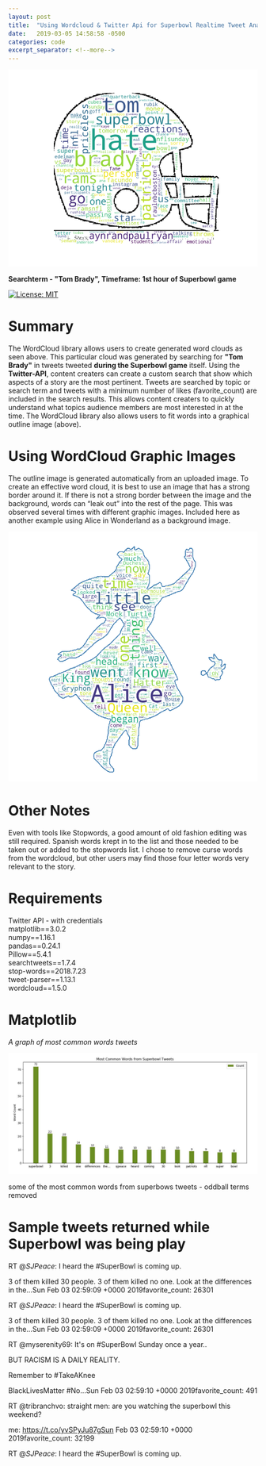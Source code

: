 ```yaml
---
layout: post
title:  "Using Wordcloud & Twitter Api for Superbowl Realtime Tweet Analysis"
date:   2019-03-05 14:58:58 -0500
categories: code
excerpt_separator: <!--more-->
---
```


![useful image](https://raw.githubusercontent.com/smandekar1/blog/gh-pages/assets/word_helmet_edited_700.png)

**Searchterm - "Tom Brady", Timeframe: 1st hour of Superbowl game**  

[![License: MIT](https://img.shields.io/badge/License-MIT-red.svg)](https://opensource.org/licenses/MIT)

# Summary

The WordCloud library allows users to create generated word clouds as seen above.  This particular cloud was generated by searching for **"Tom Brady"** in tweets tweeted **during the Superbowl game** itself.  Using the **Twitter-API**, content creaters can create a custom search that show which aspects of a story are the most pertinent.  Tweets are searched by topic or search term and tweets with a minimum number of likes (favorite_count) are included in the search results.  This allows content creaters to quickly understand what topics audience members are most interested in at the time.  The WordCloud library also allows users to fit words into a graphical outline image (above).  

# Using WordCloud Graphic Images 
The outline image is generated automatically from an uploaded image.  To create an effective word cloud, it is best to use an image that has a strong border around it.  If there is not a strong border between the image and the background, words can “leak out” into the rest of the page.  This was observed several times with different graphic images.  Included here as another example using Alice in Wonderland as a background image.  

![useful image](https://raw.githubusercontent.com/smandekar1/blog/gh-pages/assets/alice.png)  

# Other Notes
Even with tools like Stopwords, a good amount of old fashion editing was still required.  Spanish words krept in to the list and those needed to be taken out or added to the stopwords list.  I chose to remove curse words from the wordcloud, but other users may find those four letter words very relevant to the story.    

# Requirements 

Twitter API - with credentials  
matplotlib==3.0.2  
numpy==1.16.1    
pandas==0.24.1  
Pillow==5.4.1  
searchtweets==1.7.4  
stop-words==2018.7.23  
tweet-parser==1.13.1  
wordcloud==1.5.0


# Matplotlib

*A graph of most common words tweets* 

![useful image](https://raw.githubusercontent.com/smandekar1/blog/gh-pages/assets/graph.JPG)

some of the most common words from superbows tweets - oddball terms removed 


# Sample tweets returned while Superbowl was being play

RT @_SJPeace_: I heard the #SuperBowl is coming up.

3 of them killed 30 people. 3 of them killed no one.  Look at the differences in the…Sun Feb 03 02:59:09 +0000 2019favorite_count: 26301

RT @_SJPeace_: I heard the #SuperBowl is coming up.

3 of them killed 30 people. 3 of them killed no one.  Look at the differences in the…Sun Feb 03 02:59:09 +0000 2019favorite_count: 26301

RT @myserenity69: It's on #SuperBowl Sunday once a year..

BUT RACISM IS A DAILY REALITY.

Remember to #TakeAKnee

BlackLivesMatter  #No…Sun Feb 03 02:59:10 +0000 2019favorite_count: 491

RT @tribranchvo: straight men: are you watching the superbowl this weekend?

me: https://t.co/yvSPyJu87gSun Feb 03 02:59:10 +0000 2019favorite_count: 32199

RT @_SJPeace_: I heard the #SuperBowl is coming up.